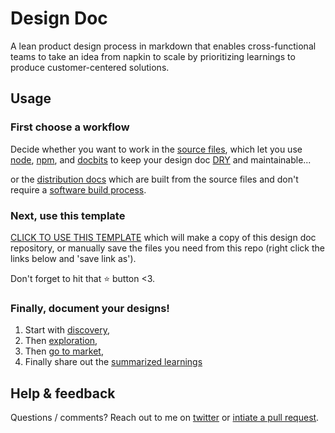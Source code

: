 # Design Doc

A lean product design process in markdown that enables cross-functional teams to take an idea from napkin to scale by prioritizing learnings to produce customer-centered solutions.

## Usage

### First choose a workflow

Decide whether you want to work in the [source files](https://github.com/huntermoranville/designDoc/tree/main/docs), which let you use [node](https://nodejs.org/en/), [npm](https://www.npmjs.com/), and [docbits](https://github.com/huntermoranville/docbits) to keep your design doc [DRY](https://en.wikipedia.org/wiki/Don%27t_repeat_yourself) and maintainable...  

or the [distribution docs](https://github.com/huntermoranville/designDoc/tree/main/dist/docs) which are built from the source files and don't require a [software build process](https://en.wikipedia.org/wiki/Software_build).

### Next, use this template

[CLICK TO USE THIS TEMPLATE](https://github.com/huntermoranville/designDoc/generate) which will make a copy of this design doc repository, or manually save the files you need from this repo (right click the links below and 'save link as').  

Don't forget to hit that ⭐ button <3.

### Finally, document your designs!

1. Start with [discovery](/dist/docs/discovery.md),  
2. Then [exploration](/dist/docs/exploration.md),  
3. Then [go to market](/dist/docs/goToMarket.md),  
4. Finally share out the [summarized learnings](/dist/docs/designDoc.md)  


## Help & feedback
Questions / comments? Reach out to me on [twitter](https://twitter.com/ryanallen_com) or [intiate a pull request](https://github.com/ryanallen/designDoc/pulls).
